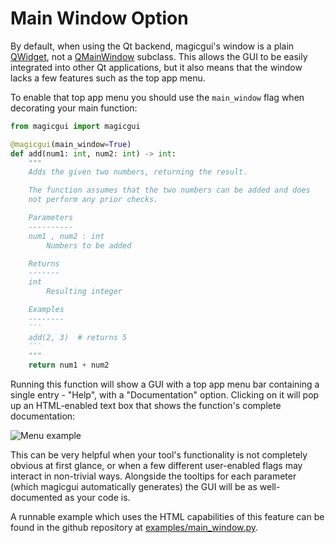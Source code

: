 # Main Window Option

By default, when using the Qt backend, magicgui's window is a plain [QWidget](https://doc.qt.io/qt-5/qwidget.html), not a [QMainWindow](https://doc.qt.io/qt-5/qmainwindow.html) subclass. This allows the GUI to be easily integrated into other Qt applications, but it also means that the window lacks a few features such as the top app menu.

To enable that top app menu you should use the `main_window` flag when decorating your main function:

```python
from magicgui import magicgui

@magicgui(main_window=True)
def add(num1: int, num2: int) -> int:
    """
    Adds the given two numbers, returning the result.

    The function assumes that the two numbers can be added and does
    not perform any prior checks.

    Parameters
    ----------
    num1 , num2 : int
        Numbers to be added

    Returns
    -------
    int
        Resulting integer

    Examples
    --------
    ```
    add(2, 3)  # returns 5
    ```
    """
    return num1 + num2
```

Running this function will show a GUI with a top app menu bar containing a single entry - "Help", with a "Documentation" option. Clicking on it will pop up an HTML-enabled text box that shows the function's complete documentation:

![Menu example](../images/main_window.png)

This can be very helpful when your tool's functionality is not completely obvious at first glance, or when a few different user-enabled flags may interact in non-trivial ways. Alongside the tooltips for each parameter (which magicgui automatically generates) the GUI will be as well-documented as your code is.

A runnable example which uses the HTML capabilities of this feature can be found in the github repository at [examples/main_window.py](https://github.com/pyapp-kit/magicgui/blob/main/examples/main_window.py).
